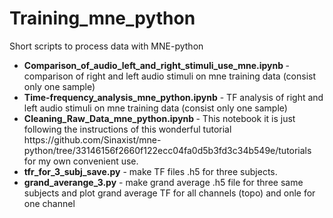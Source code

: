 # Training_mne_python
Short scripts to process data with MNE-python
<ul>
  <li><b>Comparison_of_audio_left_and_right_stimuli_use_mne.ipynb </b>- comparison of right and left audio stimuli on mne training data (consist only one sample)</li>
  <li><b>Time-frequency_analysis_mne_python.ipynb</b> - TF analysis of right and left audio stimuli on mne training data (consist only one sample)</li>
  <li><b> Cleaning_Raw_Data_mne_python.ipynb </b> - This notebook it is just following the instructions of this wonderful tutorial https://github.com/Sinaxist/mne-python/tree/33146156f2660f122ecc04fa0d5b3fd3c34b549e/tutorials for my own convenient  use.</li>
  <li><b>tfr_for_3_subj_save.py</b> -  make TF files .h5 for three subjects.</li>
  <li><b>grand_averange_3.py</b> - make grand average .h5 file for three same subjects and plot grand average TF for all channels (topo) and onle for one channel</li>
</ul>

